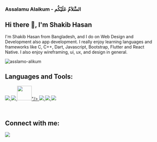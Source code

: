 ### Assalamu Alaikum - السَّلاَمُ عَلَيْكُم
## Hi there 👋, I'm Shakib Hasan

I'm Shakib Hasan from Bangladesh, and I do on Web Design and Development also app development. 
I really enjoy learning languages and frameworks like C, C++, Dart, Javascript, Bootstrap, Flutter  and React Native. 
I also enjoy wireframing, ui, ux, and design in general.





![asslamo-alikum](https://user-images.githubusercontent.com/90518184/139929922-d2a89289-c336-47b6-978d-91c29cabeb05.gif)



## Languages and Tools:

<p align="left">
    <a href="https://www.cprogramming.com" target="_blank"> <img src="https://img.icons8.com/color/48/000000/c.png"/> </a>
     <a href="https://www.cplusplus.com" target="_blank"> <img src="https://img.icons8.com/color/48/000000/c-plus-plus.png"/> </a>
    <a href="https://www.python.org" target="_blank"> <img src="<svg xmlns="http://www.w3.org/2000/svg" x="0px" y="0px"
width="48" height="48"
viewBox="0 0 172 172"
style=" fill:#000000;"><g fill="none" fill-rule="nonzero" stroke="none" stroke-width="1" stroke-linecap="butt" stroke-linejoin="miter" stroke-miterlimit="10" stroke-dasharray="" stroke-dashoffset="0" font-family="none" font-weight="none" font-size="none" text-anchor="none" style="mix-blend-mode: normal"><path d="M0,172v-172h172v172z" fill="none"></path><g fill="#ffffff"><path d="M0,57.33333c0,-7.91558 6.41775,-14.33333 14.33333,-14.33333h143.33333c7.91558,0 14.33333,6.41775 14.33333,14.33333v57.33333c0,7.91558 -6.41775,14.33333 -14.33333,14.33333h-143.33333c-7.91558,0 -14.33333,-6.41775 -14.33333,-14.33333z"></path><path d="M70.62033,92.35325c-0.18275,4.07425 -1.32225,7.15233 -3.42925,9.23783c-2.107,2.08192 -5.08117,3.13542 -8.91533,3.13542c-4.03483,0 -7.12367,-1.32942 -9.27367,-3.98108c-2.14642,-2.65167 -3.21783,-6.43208 -3.21783,-11.352v-5.9985c0,-4.89842 1.11083,-8.67883 3.3325,-11.3305c2.2145,-2.65167 5.29975,-3.98108 9.25575,-3.98108c3.88433,0 6.837,1.08575 8.85442,3.26083c2.01742,2.16792 3.16408,5.29258 3.44358,9.34892h-7.22758c-0.06808,-2.51192 -0.45508,-4.24983 -1.16458,-5.19942c-0.7095,-0.96033 -2.01383,-1.43333 -3.90583,-1.43333c-1.92783,0 -3.29308,0.67367 -4.09217,2.02458c-0.80267,1.34375 -1.2255,3.56183 -1.27208,6.64708v6.74025c0,3.54033 0.39417,5.977 1.18608,7.29208c0.7955,1.32942 2.15358,1.98517 4.08142,1.98517c1.892,0 3.19992,-0.45867 3.92017,-1.38317c0.71667,-0.9245 1.12875,-2.59075 1.2255,-5.0095h7.19892zM89.18917,84.28h8.84367v6.38908h-8.84367v9.99392h-6.73667v-9.99392h-8.86875v-6.38908h8.86875v-9.58183h6.73667zM116.573,84.28h8.84367v6.38908h-8.84367v9.99392h-6.73667v-9.99392h-8.86875v-6.38908h8.86875v-9.58183h6.73667z"></path></g></g></svg>"/> </a>
    <a href="https://flutter.dev" target="_blank"> <img src="https://img.icons8.com/color/48/000000/flutter.png"/> </a>
    <a href="https://dart.dev" target="_blank"> <img src="https://img.icons8.com/color/48/000000/dart.png"/> </a>  
    <a href="https://git-scm.com/" target="_blank"> <img src="https://img.icons8.com/color/48/000000/git.png"/> </a>  
</p>

<br/>

## Connect with me:
<p align="left">

<a href = "https://www.linkedin.com/in/devshakibhasan/"><img src="https://img.icons8.com/fluent/48/000000/linkedin.png"/></a>

</p>
